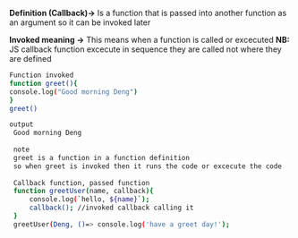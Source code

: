 **Definition (Callback)→** Is a function that is passed into another function as an argument so it can be invoked later

**Invoked meaning →**  This means when a function is called or excecuted 
**NB:** JS callback function excecute in sequence they are called not where they are defined

```bash
Function invoked  
function greet(){
console.log("Good morning Deng")
}
greet()

output
 Good morning Deng
 
 note
 greet is a function in a function definition 
 so when greet is invoked then it runs the code or excecute the code 
 
 Callback function, passed function
 function greetUser(name, callback){
	 console.log(`hello, ${name}`);
	 callback(); //invoked callback calling it
 }
 greetUser(Deng, ()=> console.log('have a greet day!');
 
 
```